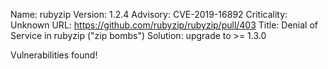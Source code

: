 Name: rubyzip
Version: 1.2.4
Advisory: CVE-2019-16892
Criticality: Unknown
URL: https://github.com/rubyzip/rubyzip/pull/403
Title: Denial of Service in rubyzip ("zip bombs")
Solution: upgrade to >= 1.3.0

Vulnerabilities found!
